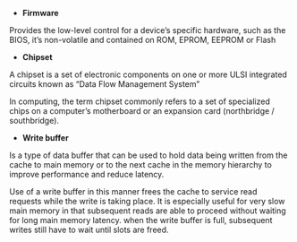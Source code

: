 - **Firmware**

Provides the low-level control for a device’s specific hardware, such as the BIOS, it’s non-volatile and contained on ROM, EPROM, EEPROM or Flash

- **Chipset**

A chipset is a set of electronic components on one or more ULSI integrated circuits known as “Data Flow Management System”

In computing, the term chipset commonly refers to a set of specialized chips on a computer’s motherboard or an expansion card (northbridge / southbridge).

- **Write buffer**

Is a type of data buffer that can be used to hold data being written from the cache to main memory or to the next cache in the memory hierarchy to improve performance and reduce latency.

Use of a write buffer in this manner frees the cache to service read requests while the write is taking place. It is especially useful for very slow main memory in that subsequent reads are able to proceed without waiting for long main memory latency. when the write buffer is full, subsequent writes still have to wait until slots are freed.
